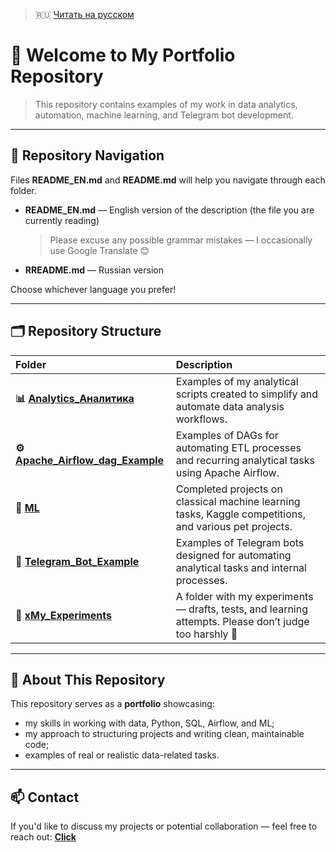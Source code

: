 > 🇷🇺 [Читать на русском](README.md)

# 👋 Welcome to My Portfolio Repository

> This repository contains examples of my work in data analytics, automation, machine learning, and Telegram bot development.

---

## 📘 Repository Navigation

Files **README_EN.md** and **README.md** will help you navigate through each folder.

- **README_EN.md** — English version of the description (the file you are currently reading) 
  > Please excuse any possible grammar mistakes — I occasionally use Google Translate 😊

- **RREADME.md** — Russian version

Choose whichever language you prefer!

---

## 🗂️ Repository Structure

| Folder | Description |
|:-------|:-------------|
| **📊 [Analytics_Аналитика](Analytics_Аналитика/)** | Examples of my analytical scripts created to simplify and automate data analysis workflows. |
| **⚙️ [Apache_Airflow_dag_Example](Apache_Airflow_dag_Example/)** | Examples of DAGs for automating ETL processes and recurring analytical tasks using Apache Airflow. |
| **🤖 [ML](ML/)** | Completed projects on classical machine learning tasks, Kaggle competitions, and various pet projects. |
| **💬 [Telegram_Bot_Example](Telegram_Bot_Example/)** | Examples of Telegram bots designed for automating analytical tasks and internal processes. |
| **🧪 [xMy_Experiments](xMy_Experiments/)** | A folder with my experiments — drafts, tests, and learning attempts. Please don’t judge too harshly 🙂 |

---

## 🧭 About This Repository

This repository serves as a **portfolio** showcasing:
- my skills in working with data, Python, SQL, Airflow, and ML;
- my approach to structuring projects and writing clean, maintainable code;
- examples of real or realistic data-related tasks.

---

## 📫 Contact

If you'd like to discuss my projects or potential collaboration — feel free to reach out: [**Click**](https://github.com/JustLikeF1re)
